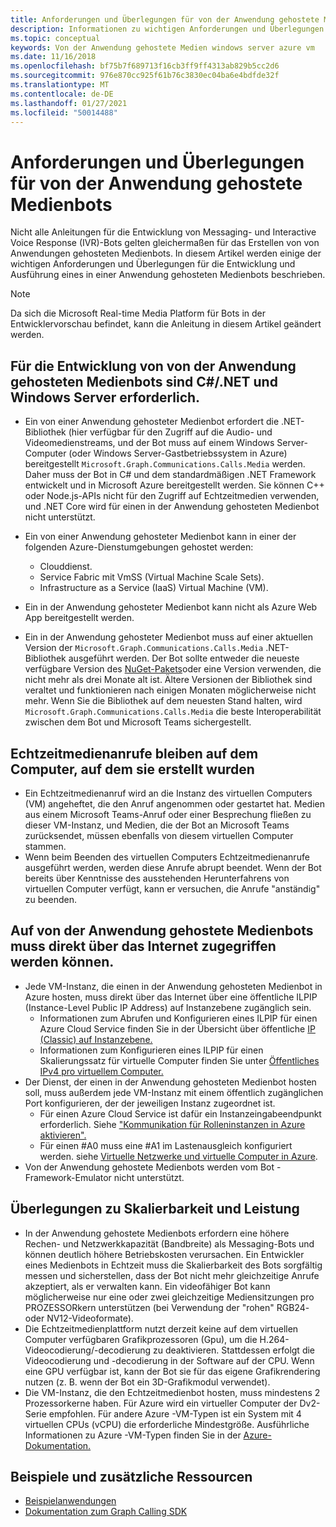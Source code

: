 ```yaml
---
title: Anforderungen und Überlegungen für von der Anwendung gehostete Medienbots
description: Informationen zu wichtigen Anforderungen und Überlegungen im Zusammenhang mit der Erstellung von von Anwendungen gehosteten Medienbots für Microsoft Teams.
ms.topic: conceptual
keywords: Von der Anwendung gehostete Medien windows server azure vm
ms.date: 11/16/2018
ms.openlocfilehash: bf75b7f689713f16cb3ff9ff4313ab829b5cc2d6
ms.sourcegitcommit: 976e870cc925f61b76c3830ec04ba6e4bdfde32f
ms.translationtype: MT
ms.contentlocale: de-DE
ms.lasthandoff: 01/27/2021
ms.locfileid: "50014488"
---
```

# <a name="requirements-and-considerations-for-application-hosted-media-bots"></a>Anforderungen und Überlegungen für von der Anwendung gehostete Medienbots

Nicht alle Anleitungen für die Entwicklung von Messaging- und Interactive Voice Response (IVR)-Bots gelten gleichermaßen für das Erstellen von von Anwendungen gehosteten Medienbots. In diesem Artikel werden einige der wichtigen Anforderungen und Überlegungen für die Entwicklung und Ausführung eines in einer Anwendung gehosteten Medienbots beschrieben.

> [!NOTE]
> Da sich die Microsoft Real-time Media Platform für Bots in der Entwicklervorschau befindet, kann die Anleitung in diesem Artikel geändert werden.

## <a name="application-hosted-media-bot-development-requires-cnet-and-windows-server"></a>Für die Entwicklung von von der Anwendung gehosteten Medienbots sind C#/.NET und Windows Server erforderlich.

- Ein von einer Anwendung gehosteter Medienbot erfordert die .NET-Bibliothek (hier verfügbar für den Zugriff auf die Audio- und Videomedienstreams, und der Bot muss auf einem Windows Server-Computer (oder Windows Server-Gastbetriebssystem in Azure) bereitgestellt `Microsoft.Graph.Communications.Calls.Media` werden.[](https://www.nuget.org/packages/Microsoft.Graph.Communications.Calls.Media/) Daher muss der Bot in C# und dem standardmäßigen .NET Framework entwickelt und in Microsoft Azure bereitgestellt werden. Sie können C++ oder Node.js-APIs nicht für den Zugriff auf Echtzeitmedien verwenden, und .NET Core wird für einen in der Anwendung gehosteten Medienbot nicht unterstützt.

- Ein von einer Anwendung gehosteter Medienbot kann in einer der folgenden Azure-Dienstumgebungen gehostet werden:
  - Clouddienst.
  - Service Fabric mit VmSS (Virtual Machine Scale Sets).
  - Infrastructure as a Service (IaaS) Virtual Machine (VM).  
  
- Ein in der Anwendung gehosteter Medienbot kann nicht als Azure Web App bereitgestellt werden.

- Ein in der Anwendung gehosteter Medienbot muss auf einer aktuellen Version der `Microsoft.Graph.Communications.Calls.Media` .NET-Bibliothek ausgeführt werden. Der Bot sollte entweder die neueste verfügbare Version des [NuGet-Pakets](https://www.nuget.org/packages/Microsoft.Graph.Communications.Calls.Media/)oder eine Version verwenden, die nicht mehr als drei Monate alt ist. Ältere Versionen der Bibliothek sind veraltet und funktionieren nach einigen Monaten möglicherweise nicht mehr. Wenn Sie die Bibliothek auf dem neuesten Stand halten, wird `Microsoft.Graph.Communications.Calls.Media` die beste Interoperabilität zwischen dem Bot und Microsoft Teams sichergestellt.

## <a name="real-time-media-calls-stay-on-the-machine-where-they-were-created"></a>Echtzeitmedienanrufe bleiben auf dem Computer, auf dem sie erstellt wurden

- Ein Echtzeitmedienanruf wird an die Instanz des virtuellen Computers (VM) angeheftet, die den Anruf angenommen oder gestartet hat. Medien aus einem Microsoft Teams-Anruf oder einer Besprechung fließen zu dieser VM-Instanz, und Medien, die der Bot an Microsoft Teams zurücksendet, müssen ebenfalls von diesem virtuellen Computer stammen.
- Wenn beim Beenden des virtuellen Computers Echtzeitmedienanrufe ausgeführt werden, werden diese Anrufe abrupt beendet. Wenn der Bot bereits über Kenntnisse des ausstehenden Herunterfahrens von virtuellen Computer verfügt, kann er versuchen, die Anrufe "anständig" zu beenden.

## <a name="application-hosted-media-bots-must-be-directly-accessible-on-the-internet"></a>Auf von der Anwendung gehostete Medienbots muss direkt über das Internet zugegriffen werden können.

- Jede VM-Instanz, die einen in der Anwendung gehosteten Medienbot in Azure hosten, muss direkt über das Internet über eine öffentliche ILPIP (Instance-Level Public IP Address) auf Instanzebene zugänglich sein.
  - Informationen zum Abrufen und Konfigurieren eines ILPIP für einen Azure Cloud Service finden Sie in der Übersicht über öffentliche [IP (Classic) auf Instanzebene.](/azure/virtual-network/virtual-networks-instance-level-public-ip)
  - Informationen zum Konfigurieren eines ILPIP für einen Skalierungssatz für virtuelle Computer finden Sie unter [Öffentliches IPv4 pro virtuellem Computer.](/azure/virtual-machine-scale-sets/virtual-machine-scale-sets-networking#public-ipv4-per-virtual-machine)
- Der Dienst, der einen in der Anwendung gehosteten Medienbot hosten soll, muss außerdem jede VM-Instanz mit einem öffentlich zugänglichen Port konfigurieren, der der jeweiligen Instanz zugeordnet ist.
  - Für einen Azure Cloud Service ist dafür ein Instanzeingabeendpunkt erforderlich. Siehe ["Kommunikation für Rolleninstanzen in Azure aktivieren".](/azure/cloud-services/cloud-services-enable-communication-role-instances)
  - Für einen #A0 muss eine #A1 im Lastenausgleich konfiguriert werden. siehe [Virtuelle Netzwerke und virtuelle Computer in Azure](/azure/virtual-machines/windows/network-overview).
- Von der Anwendung gehostete Medienbots werden vom Bot -Framework-Emulator nicht unterstützt.

## <a name="scalability-and-performance-considerations"></a>Überlegungen zu Skalierbarkeit und Leistung

- In der Anwendung gehostete Medienbots erfordern eine höhere Rechen- und Netzwerkkapazität (Bandbreite) als Messaging-Bots und können deutlich höhere Betriebskosten verursachen. Ein Entwickler eines Medienbots in Echtzeit muss die Skalierbarkeit des Bots sorgfältig messen und sicherstellen, dass der Bot nicht mehr gleichzeitige Anrufe akzeptiert, als er verwalten kann. Ein videofähiger Bot kann möglicherweise nur eine oder zwei gleichzeitige Mediensitzungen pro PROZESSORkern unterstützen (bei Verwendung der "rohen" RGB24- oder NV12-Videoformate).
- Die Echtzeitmedienplattform nutzt derzeit keine auf dem virtuellen Computer verfügbaren Grafikprozessoren (Gpu), um die H.264-Videocodierung/-decodierung zu deaktivieren. Stattdessen erfolgt die Videocodierung und -decodierung in der Software auf der CPU. Wenn eine GPU verfügbar ist, kann der Bot sie für das eigene Grafikrendering nutzen (z. B. wenn der Bot ein 3D-Grafikmodul verwendet).
- Die VM-Instanz, die den Echtzeitmedienbot hosten, muss mindestens 2 Prozessorkerne haben. Für Azure wird ein virtueller Computer der Dv2-Serie empfohlen. Für andere Azure -VM-Typen ist ein System mit 4 virtuellen CPUs (vCPU) die erforderliche Mindestgröße. Ausführliche Informationen zu Azure -VM-Typen finden Sie in der [Azure-Dokumentation.](/azure/virtual-machines/windows/sizes-general)

## <a name="samples-and-additional-resources"></a>Beispiele und zusätzliche Ressourcen

- [Beispielanwendungen](https://github.com/microsoftgraph/microsoft-graph-comms-samples/tree/master/Samples/V1.0Samples/LocalMediaSamples)
- [Dokumentation zum Graph Calling SDK](https://microsoftgraph.github.io/microsoft-graph-comms-samples/docs/)
